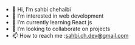 - 👋 Hi, I’m sahbi chehaibi
- 👀 I’m interested in web development
- 🌱 I’m currently learning React js 
- 💞️ I’m looking to collaborate on projects
- 📫 How to reach me :sahbi.ch.dev@gmail.com

<!---
schehaibi/schehaibi is a ✨ special ✨ repository because its `README.md` (this file) appears on your GitHub profile.
You can click the Preview link to take a look at your changes.
--->

